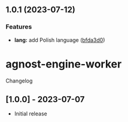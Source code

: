 ## 1.0.1 (2023-07-12)


### Features

* **lang:** add Polish language ([bfda3d0](https://github.com/zinedkaloc/rls/commit/bfda3d0dfc2a9b6888c7f45e8a36d673155df877))



# agnost-engine-worker

Changelog

## [1.0.0] - 2023-07-07

- Initial release
